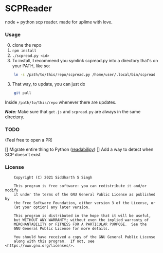# SCPReader
node + python scp reader. made for uplime with love.

### Usage
0) clone the repo
1) `npm install`
2) `./scpread.py <id>`
3) To install, I recommend you symlink scpread.py into a directory that's on your PATH, like so:
```sh
    ln -s /path/to/this/repo/scpread.py /home/user/.local/bin/scpread
```
3) That way, to update, you can just do
```sh
    git pull
```
Inside `/path/to/this/repo` whenever there are updates.

_**Note:**_ Make sure that `get.js` and `scpread.py` are always in the same directory.

### TODO
(Feel free to open a PR)

[] Migrate entire thing to Python ([readabilipy](https://pypi.org/project/readabilipy/))
[] Add a way to detect when SCP doesn't exist

### License

```
    Copyright (C) 2021 Siddharth S Singh

    This program is free software: you can redistribute it and/or modify
    it under the terms of the GNU General Public License as published by
    the Free Software Foundation, either version 3 of the License, or
    (at your option) any later version.
    
    This program is distributed in the hope that it will be useful,
    but WITHOUT ANY WARRANTY; without even the implied warranty of
    MERCHANTABILITY or FITNESS FOR A PARTICULAR PURPOSE.  See the
    GNU General Public License for more details.

    You should have received a copy of the GNU General Public License
    along with this program.  If not, see <https://www.gnu.org/licenses/>.
```